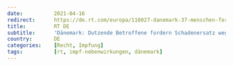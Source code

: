 ```yaml
---
date:          2021-04-16
redirect:      https://de.rt.com/europa/116027-danemark-37-menschen-fordern-schadenersatz/
title:         RT DE
subtitle:      'Dänemark: Dutzende Betroffene fordern Schadenersatz wegen Nebenwirkungen nach Corona-Impfung'
country:       DE
categories:    [Recht, Impfung]
tags:          [rt, impf-nebenwirkungen, dänemark]
---
```

